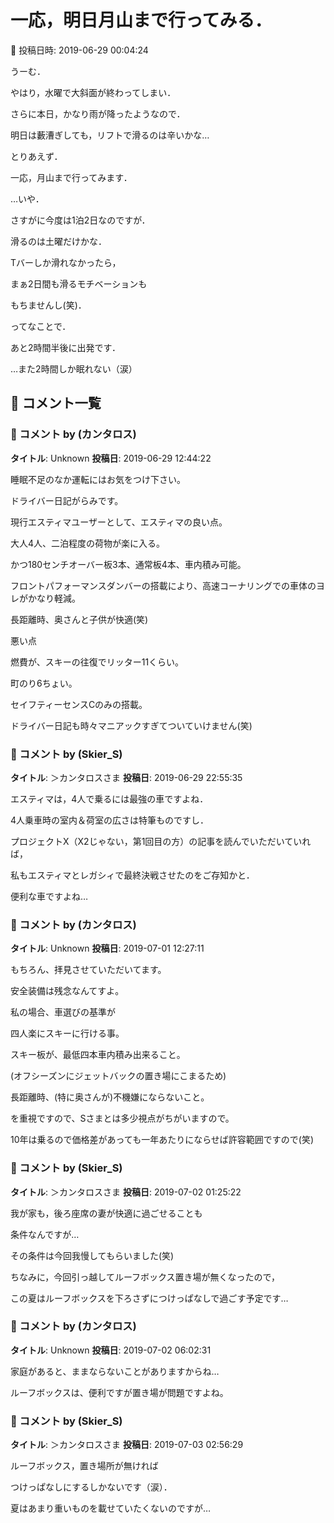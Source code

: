 # 一応，明日月山まで行ってみる．

📅 投稿日時: 2019-06-29 00:04:24

うーむ．


やはり，水曜で大斜面が終わってしまい．


さらに本日，かなり雨が降ったようなので．


明日は藪漕ぎしても，リフトで滑るのは辛いかな…





とりあえず．


一応，月山まで行ってみます．


…いや．


さすがに今度は1泊2日なのですが．


滑るのは土曜だけかな．





Tバーしか滑れなかったら，


まぁ2日間も滑るモチベーションも


もちませんし(笑)．





ってなことで．


あと2時間半後に出発です．





…また2時間しか眠れない（涙）

## 💬 コメント一覧

### 💬 コメント by (カンタロス)
**タイトル**: Unknown
**投稿日**: 2019-06-29 12:44:22

睡眠不足のなか運転にはお気をつけ下さい。



ドライバー日記がらみです。

現行エスティマユーザーとして、エスティマの良い点。

大人4人、二泊程度の荷物が楽に入る。

かつ180センチオーバー板3本、通常板4本、車内積み可能。

フロントパフォーマンスダンバーの搭載により、高速コーナリングでの車体のヨレがかなり軽減。

長距離時、奥さんと子供が快適(笑)



悪い点

燃費が、スキーの往復でリッター11くらい。

町のり6ちょい。

セイフティーセンスCのみの搭載。



ドライバー日記も時々マニアックすぎてついていけません(笑)

### 💬 コメント by (Skier_S)
**タイトル**: ＞カンタロスさま
**投稿日**: 2019-06-29 22:55:35

エスティマは，4人で乗るには最強の車ですよね．

4人乗車時の室内＆荷室の広さは特筆ものですし．

プロジェクトX（X2じゃない，第1回目の方）の記事を読んでいただいていれば，

私もエスティマとレガシィで最終決戦させたのをご存知かと．

便利な車ですよね…

### 💬 コメント by (カンタロス)
**タイトル**: Unknown
**投稿日**: 2019-07-01 12:27:11

もちろん、拝見させていただいてます。

安全装備は残念なんてすよ。

私の場合、車選びの基準が

四人楽にスキーに行ける事。

スキー板が、最低四本車内積み出来ること。

(オフシーズンにジェットバックの置き場にこまるため)

長距離時、(特に奥さんが)不機嫌にならないこと。



を重視ですので、Sさまとは多少視点がちがいますので。

10年は乗るので価格差があっても一年あたりにならせば許容範囲ですので(笑)

### 💬 コメント by (Skier_S)
**タイトル**: ＞カンタロスさま
**投稿日**: 2019-07-02 01:25:22

我が家も，後ろ座席の妻が快適に過ごせることも

条件なんですが…

その条件は今回我慢してもらいました(笑)



ちなみに，今回引っ越してルーフボックス置き場が無くなったので，

この夏はルーフボックスを下ろさずにつけっぱなしで過ごす予定です…

### 💬 コメント by (カンタロス)
**タイトル**: Unknown
**投稿日**: 2019-07-02 06:02:31

家庭があると、ままならないことがありますからね…

ルーフボックスは、便利ですが置き場が問題ですよね。

### 💬 コメント by (Skier_S)
**タイトル**: ＞カンタロスさま
**投稿日**: 2019-07-03 02:56:29

ルーフボックス，置き場所が無ければ

つけっぱなしにするしかないです（涙）．

夏はあまり重いものを載せていたくないのですが…

